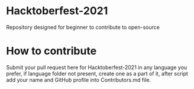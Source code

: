 # Hacktoberfest-2021

Repository designed for beginner to contribute to open-source

# How to contribute

Submit your pull request here for Hacktoberfest-2021 in any language you prefer, if language folder not present, create one as a part of it, after script add your name and GitHub profile into Contributors.md file.

